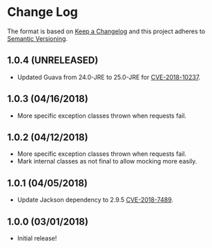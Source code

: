 # Change Log
The format is based on [Keep a Changelog](http://keepachangelog.com/)
and this project adheres to [Semantic Versioning](http://semver.org/).

## 1.0.4 (UNRELEASED)
- Updated Guava from 24.0-JRE to 25.0-JRE for [CVE-2018-10237](https://github.com/google/guava/wiki/CVE-2018-10237).

## 1.0.3 (04/16/2018)
- More specific exception classes thrown when requests fail.

## 1.0.2 (04/12/2018)
- More specific exception classes thrown when requests fail.
- Mark internal classes as not final to allow mocking more easily.

## 1.0.1 (04/05/2018)
- Update Jackson dependency to 2.9.5 [CVE-2018-7489](https://cve.mitre.org/cgi-bin/cvename.cgi?name=CVE-2018-7489).

## 1.0.0 (03/01/2018)
- Initial release!